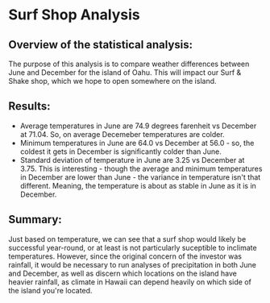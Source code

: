 # Surf Shop Analysis

## Overview of the statistical analysis:
The purpose of this analysis is to compare weather differences between June and December for the island of Oahu.  This will impact our Surf & Shake shop, which we hope to open somewhere on the island.

## Results:
 - Average temperatures in June are 74.9 degrees farenheit vs December at 71.04.  So, on average Decemeber temperatures are colder.
 - Minimum temperatures in June are 64.0 vs December at 56.0 - so, the coldest it gets in December is significantly colder than June.
 - Standard deviation of temperature in June are 3.25 vs December at 3.75.  This is interesting - though the average and minimum temperatures in December are lower than June - the variance in temperature isn't that different.  Meaning, the temperature is about as stable in June as it is in December. 

## Summary:
Just based on temperature, we can see that a surf shop would likely be successful year-round, or at least is not particularly suceptible to inclimate temperatures.  However, since the original concern of the investor was rainfall, it would be necessary to run analyses of precipitation in both June and December, as well as discern which locations on the island have heavier rainfall, as climate in Hawaii can depend heavily on which side of the island you're located.
